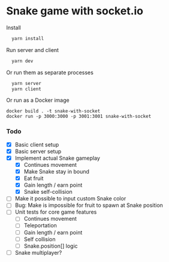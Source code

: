 # Snake game with socket.io

Install
```sh
  yarn install
```

Run server and client
```sh
  yarn dev
```

Or run them as separate processes

```sh
  yarn server
  yarn client
```

Or run as a Docker image
```
docker build . -t snake-with-socket
docker run -p 3000:3000 -p 3001:3001 snake-with-socket
```

### Todo
- [x] Basic client setup
- [x] Basic server setup
- [x] Implement actual Snake gameplay
  - [x] Continues movement
  - [x] Make Snake stay in bound
  - [x] Eat fruit
  - [x] Gain length / earn point
  - [x] Snake self-collision
- [ ] Make it possible to input custom Snake color
- [ ] Bug: Make is impossible for fruit to spawn at Snake position
- [ ] Unit tests for core game features
  - [ ] Continues movement
  - [ ] Teleportation
  - [ ] Gain length / earn point
  - [ ] Self collision
  - [ ] Snake.position[] logic
- [ ] Snake multiplayer?
